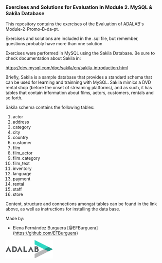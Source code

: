 ### Exercises and Solutions for Evaluation in Module 2. MySQL & Sakila Database

This repository contains the exercises of the Evaluation of ADALAB's Module-2-Promo-B-da-pt.


Exercises and solutions are included in the .sql file, but remember, questions probably have more than one solution.

Exercises were performed in MySQL using the Sakila Database.
Be sure to check documentation about Sakila in:

https://dev.mysql.com/doc/sakila/en/sakila-introduction.html

Briefly, Sakila is a sample database that provides a standard schema that can be used for learning and trainning with MySQL. 
Sakila mimics a DVD rental shop (before the onset of streaming platforms), and as such, it has tables that contain information about films, actors, customers, rentals and so forth. 

Sakila schema contains the following tables:
1. actor 
2. address 
3. category 
4. city 
5. country 
6. customer 
7. film 
8. film_actor 
9. film_category 
10. film_text 
11. inventory 
12. language 
13. payment 
14. rental 
15. staff 
16. store 

Content, structure and connections amongst tables can be found in the link above, as well as instructions for installing the data base.



Made by:
- Elena Fernández Burguera
[@EFBurguera] (https://github.com/EFBurguera)

![imag](adalab-logo.png)